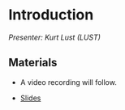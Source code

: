 # Introduction

*Presenter: Kurt Lust (LUST)*

## Materials

<!--
Materials will be made available after the lecture
-->

<!--
<video src="https://462000265.lumidata.eu/2day-20241210/recordings/00-Introduction.mp4" controls="controls">
</video>
-->
-   A video recording will follow.

-   [Slides](https://462000265.lumidata.eu/2day-20241210/files/LUMI-2day-20241210-I01-IntroductionCourse.pdf)
